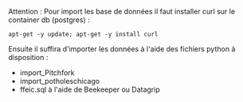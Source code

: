Attention : Pour import les base de données il faut installer curl sur le container db (postgres) :
```
apt-get -y update; apt-get -y install curl
```

Ensuite il suffira d'importer les données à l'aide des fichiers python à disposition :
- import_Pitchfork
- import_potholeschicago
- ffeic.sql à l'aide de Beekeeper ou Datagrip